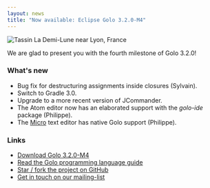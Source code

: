 ```yaml
---
layout: news
title: "Now available: Eclipse Golo 3.2.0-M4"
---
```


![Tassin La Demi-Lune near Lyon, France](https://c1.staticflickr.com/9/8007/29458630026_9ee1c3f8f5_c_d.jpg)

We are glad to present you with the fourth milestone of Golo 3.2.0!

### What's new

* Bug fix for destructuring assignments inside closures (Sylvain).
* Switch to Gradle 3.0.
* Upgrade to a more recent version of JCommander.
* The Atom editor now has an elaborated support with the *golo-ide* package (Philippe).
* The [Micro](https://github.com/zyedidia/micro) text editor has native Golo support (Philippe).

### Links

* [Download Golo 3.2.0-M4](/download/)
* [Read the Golo programming language guide](/documentation/next)
* [Star / fork the project on GitHub](https://github.com/eclipse/golo-lang)
* [Get in touch on our mailing-list](https://dev.eclipse.org/mailman/listinfo/golo-dev)
